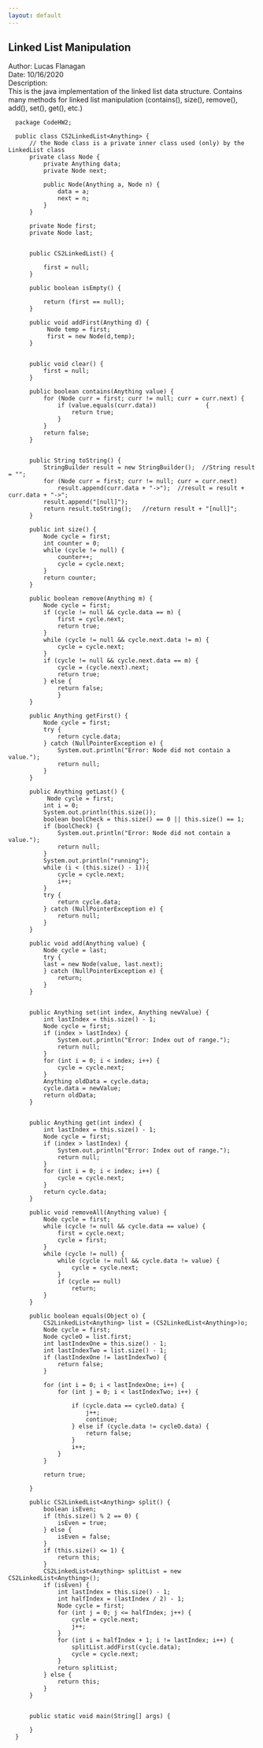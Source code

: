 ```yaml
---
layout: default
---
```


## Linked List Manipulation

Author: Lucas Flanagan <br>
Date: 10/16/2020 <br>
Description: <br>
This is the java implementation of the linked list data structure. Contains many methods for linked list manipulation (contains(), size(), remove(), add(), set(), get(), etc.)


      package CodeHW2;

      public class CS2LinkedList<Anything> {
          // the Node class is a private inner class used (only) by the LinkedList class
          private class Node {
              private Anything data;
              private Node next;

              public Node(Anything a, Node n) {
                  data = a;
                  next = n;
              }
          }

          private Node first;
          private Node last;


          public CS2LinkedList() {

              first = null;
          }

          public boolean isEmpty() {

              return (first == null);
          }

          public void addFirst(Anything d) {
               Node temp = first;
               first = new Node(d,temp);
          }


          public void clear() {
              first = null;
          }

          public boolean contains(Anything value) {
              for (Node curr = first; curr != null; curr = curr.next) {
                  if (value.equals(curr.data))              {
                      return true;
                  }
              }
              return false;
          }


          public String toString() {
              StringBuilder result = new StringBuilder();  //String result = "";
              for (Node curr = first; curr != null; curr = curr.next)
                  result.append(curr.data + "->");  //result = result + curr.data + "->";
              result.append("[null]");
              return result.toString();   //return result + "[null]";
          }

          public int size() {
              Node cycle = first;
              int counter = 0;
              while (cycle != null) {
                  counter++;
                  cycle = cycle.next;
              }
              return counter;
          }

          public boolean remove(Anything m) {
              Node cycle = first;
              if (cycle != null && cycle.data == m) {
                  first = cycle.next;
                  return true;
              }
              while (cycle != null && cycle.next.data != m) {
                  cycle = cycle.next;
              }
              if (cycle != null && cycle.next.data == m) {
                  cycle = (cycle.next).next;
                  return true;
              } else {
                  return false;
                  }
          }

          public Anything getFirst() {
              Node cycle = first;
              try {
                  return cycle.data;
              } catch (NullPointerException e) {
                  System.out.println("Error: Node did not contain a value.");
                  return null;
              }
          }

          public Anything getLast() {
               Node cycle = first;
              int i = 0;
              System.out.println(this.size());
              boolean boolCheck = this.size() == 0 || this.size() == 1;
              if (boolCheck) {
                  System.out.println("Error: Node did not contain a value.");
                  return null;
              }
              System.out.println("running");
              while (i < (this.size() - 1)){
                  cycle = cycle.next;
                  i++;
              }
              try {
                  return cycle.data;
              } catch (NullPointerException e) {
                  return null;
              }
          }

          public void add(Anything value) {
              Node cycle = last;
              try {
              last = new Node(value, last.next);
              } catch (NullPointerException e) {
                  return;
              }
          }


          public Anything set(int index, Anything newValue) {
              int lastIndex = this.size() - 1;
              Node cycle = first;
              if (index > lastIndex) {
                  System.out.println("Error: Index out of range.");
                  return null;
              }
              for (int i = 0; i < index; i++) {
                  cycle = cycle.next;
              }
              Anything oldData = cycle.data;
              cycle.data = newValue;
              return oldData;
          }


          public Anything get(int index) {
              int lastIndex = this.size() - 1;
              Node cycle = first;
              if (index > lastIndex) {
                  System.out.println("Error: Index out of range.");
                  return null;
              }
              for (int i = 0; i < index; i++) {
                  cycle = cycle.next;
              }
              return cycle.data;
          }

          public void removeAll(Anything value) {
              Node cycle = first;
              while (cycle != null && cycle.data == value) {
                  first = cycle.next;
                  cycle = first;
              }
              while (cycle != null) {
                  while (cycle != null && cycle.data != value) {
                      cycle = cycle.next;
                  }
                  if (cycle == null)
                      return;
              }
          }

          public boolean equals(Object o) {
              CS2LinkedList<Anything> list = (CS2LinkedList<Anything>)o;
              Node cycle = first;
              Node cycleO = list.first;
              int lastIndexOne = this.size() - 1;
              int lastIndexTwo = list.size() - 1;
              if (lastIndexOne != lastIndexTwo) {
                  return false;
              }

              for (int i = 0; i < lastIndexOne; i++) {
                  for (int j = 0; i < lastIndexTwo; i++) {

                      if (cycle.data == cycleO.data) {
                          j++;
                          continue;
                      } else if (cycle.data != cycleO.data) {
                          return false;
                      }
                      i++;
                  }
              }

              return true;

          }

          public CS2LinkedList<Anything> split() {
              boolean isEven;
              if (this.size() % 2 == 0) {
                  isEven = true;
              } else {
                  isEven = false;
              }
              if (this.size() <= 1) {
                  return this;
              }
              CS2LinkedList<Anything> splitList = new CS2LinkedList<Anything>();
              if (isEven) {
                  int lastIndex = this.size() - 1;
                  int halfIndex = (lastIndex / 2) - 1;
                  Node cycle = first;
                  for (int j = 0; j <= halfIndex; j++) {
                      cycle = cycle.next;
                      j++;
                  }
                  for (int i = halfIndex + 1; i != lastIndex; i++) {
                      splitList.addFirst(cycle.data);
                      cycle = cycle.next;
                  }
                  return splitList;
              } else {
                  return this;
              }
          }


          public static void main(String[] args) {

          }
      }
